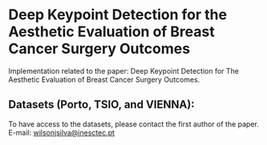 # Deep Keypoint Detection for the Aesthetic Evaluation of Breast Cancer Surgery Outcomes
Implementation related to the paper: Deep Keypoint Detection for The Aesthetic Evaluation of Breast Cancer Surgery Outcomes.


## Datasets (Porto, TSIO, and VIENNA): 
To have access to the datasets, please contact the first author of the paper. E-mail: wilsonjsilva@inesctec.pt
